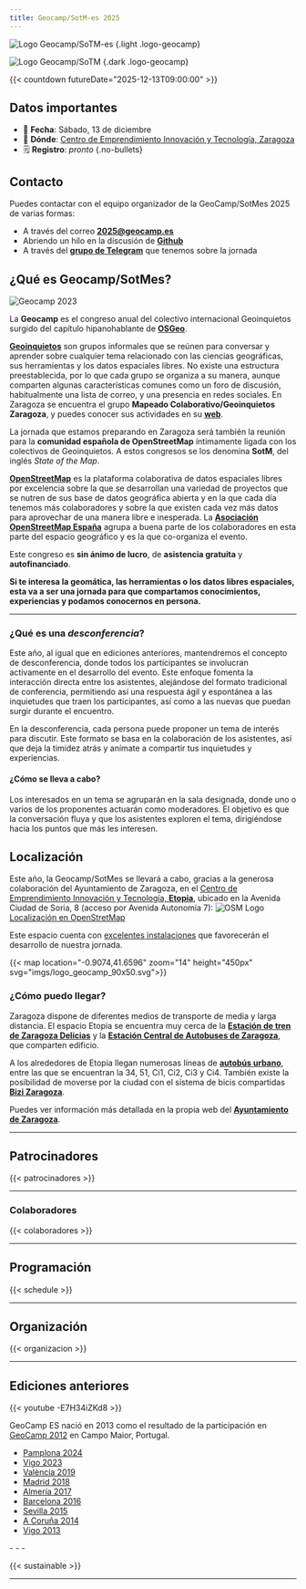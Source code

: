 ```yaml
---
title: Geocamp/SotM-es 2025 
---
```


<!-- Logos en tema claro y oscuro -->
![Logo Geocamp/SoTM-es](imgs/logo_geocamp_sotm_2025_web.svg)
{.light .logo-geocamp}

![Logo Geocamp/SoTM](imgs/logo_geocamp_sotm_2025_web_dark.svg)
{.dark .logo-geocamp}

{{< countdown futureDate="2025-12-13T09:00:00" >}}


## Datos importantes

* 📆 **Fecha**: Sábado, 13 de diciembre
* 📌 **Dónde**: [Centro de Emprendimiento Innovación y Tecnología, Zaragoza](#localización)
* 🗒 **Registro**: _pronto_
{.no-bullets}
## Contacto

Puedes contactar con el equipo organizador de la GeoCamp/SotMes 2025 de varias formas:

* A través del correo [**2025@geocamp.es**](mailto:2025@geocamp.es?Subject=Contacto%20GeoCamp-SotMes%202025)
* Abriendo un hilo en la discusión de [**Github**](https://github.com/geocamp-es/2025/discussions)
* A través del [**grupo de Telegram**](https://t.me/+s-M8b2nxP2hmNjFk) que tenemos sobre la jornada

## ¿Qué es Geocamp/SotMes?

![Geocamp 2023](imgs/geocamp2023.jpg)

La **Geocamp** es el congreso anual del colectivo internacional Geoinquietos surgido del capítulo hipanohablante de [**OSGeo**](https://osgeo.org).

[**Geoinquietos**](https://geoinquietos.org) son grupos informales que se reúnen para conversar y aprender sobre cualquier tema relacionado con las ciencias geográficas, sus herramientas y los datos espaciales libres. No existe una estructura preestablecida, por lo que cada grupo se organiza a su manera, aunque comparten algunas características comunes como un foro de discusión, habitualmente una lista de correo, y una presencia en redes sociales. En Zaragoza se encuentra el grupo **Mapeado Colaborativo/Geoinquietos Zaragoza**, y puedes conocer sus actividades en su [**web**](https://mapcolabora.org).

La jornada que estamos preparando en Zaragoza será también la reunión para la **comunidad española de OpenStreetMap** íntimamente ligada con los colectivos de Geoinquietos. A estos congresos se los denomina **SotM**, del inglés *State of the Map*.

[**OpenStreetMap**](https://wiki.openstreetmap.org/wiki/ES:P%C3%A1gina_principal) es la plataforma colaborativa de datos espaciales libres por excelencia sobre la que se desarrollan una variedad de proyectos que se nutren de sus base de datos geográfica abierta y en la que cada día tenemos más colaboradores y sobre la que existen cada vez más datos para aprovechar de una manera libre e inesperada. La [**Asociación OpenStreetMap España**](https://openstreetmap.es) agrupa a buena parte de los colaboradores en esta parte del espacio geográfico y es la que co-organiza el evento.

Este congreso es **sin ánimo de lucro**, de **asistencia gratuita** y **autofinanciado**.

**Si te interesa la geomática, las herramientas o los datos libres espaciales, esta va a ser una jornada para que compartamos conocimientos, experiencias y podamos conocernos en persona.**
- - -
### ¿Qué es una *desconferencia*?

Este año, al igual que en ediciones anteriores, mantendremos el concepto de desconferencia, donde todos los participantes se involucran activamente en el desarrollo del evento. Este enfoque fomenta la interacción directa entre los asistentes, alejándose del formato tradicional de conferencia, permitiendo así una respuesta ágil y espontánea a las inquietudes que traen los participantes, así como a las nuevas que puedan surgir durante el encuentro.

En la desconferencia, cada persona puede proponer un tema de interés para discutir. Este formato se basa en la colaboración de los asistentes, así que deja la timidez atrás y anímate a compartir tus inquietudes y experiencias.

#### ¿Cómo se lleva a cabo?

Los interesados en un tema se agruparán en la sala designada, donde uno o varios de los proponentes actuarán como moderadores. El objetivo es que la conversación fluya y que los asistentes exploren el tema, dirigiéndose hacia los puntos que más les interesen.

## Localización

Este año, la Geocamp/SotMes se llevará a cabo, gracias a la generosa colaboración del Ayuntamiento de Zaragoza, en el [Centro de Emprendimiento Innovación y Tecnología, **Etopia**](https://www.zaragoza.es/sede/portal/etopia/), ubicado en la Avenida Ciudad de Soria, 8 (acceso por Avenida Autonomía 7): ![OSM Logo](imgs/osm_logo_icon.svg) [Localización en OpenStretMap](https://www.openstreetmap.org/way/252382404)

Este espacio cuenta con [excelentes instalaciones](https://www.zaragoza.es/sede/portal/etopia/instalaciones/) que favorecerán el desarrollo de nuestra jornada.

{{< map location="-0.9074,41.6596" zoom="14" height="450px" svg="imgs/logo_geocamp_90x50.svg">}}

### ¿Cómo puedo llegar?

Zaragoza dispone de diferentes medios de transporte de media y larga distancia. El espacio Etopia se encuentra muy cerca de la [**Estación de tren de Zaragoza Delicias**](https://www.adif.es/w/04040-zaragoza-delicias) y la [**Estación Central de Autobuses de Zaragoza**](https://www.estacion-zaragoza.es/), que comparten edificio.

A los alrededores de Etopia llegan numerosas líneas de [**autobús urbano**](https://zaragoza.avanzagrupo.com/wp-content/uploads/2025/09/mapaweb-capas_Actualizado-agosto2025.pdf), entre las que se encuentran la 34, 51, Ci1, Ci2, Ci3 y Ci4. También existe la posibilidad de moverse por la ciudad con el sistema de bicis compartidas [**Bizi Zaragoza**](https://bizi.zaragoza.es/es).

Puedes ver información más detallada en la propia web del [**Ayuntamiento de Zaragoza**](https://www.zaragoza.es/sede/portal/etopia/).

<!-- 
- - -

## Quién vendrá este año

{{< guests >}} 

-->

- - -

## Patrocinadores

{{< patrocinadores >}}

- - -

### Colaboradores

{{< colaboradores >}}

- - -

## Programación

{{< schedule >}}

- - -
## Organización

{{< organizacion >}}

- - -

## Ediciones anteriores

{{< youtube -E7H34iZKd8 >}}

GeoCamp ES nació en 2013 como el resultado de la participación en [GeoCamp 2012](https://www.flickr.com/photos/geocamp/) en Campo Maior, Portugal.

<ul class="previous-editions-list">
  <li><a href="http://2024.geocamp.es/">Pamplona 2024</a></li>
  <li><a href="http://2023.geocamp.es/">Vigo 2023</a></li>
  <li><a href="http://2019.geocamp.es/">València 2019</a></li>
  <li><a href="http://2018.geocamp.es/">Madrid 2018</a></li>
  <li><a href="http://2017.geocamp.es/">Almería 2017</a></li>
  <li><a href="http://2016.geocamp.es/">Barcelona 2016</a></li>
  <li><a href="http://2015.geocamp.es/">Sevilla 2015</a></li>
  <li><a href="http://2014.geocamp.es/">A Coruña 2014</a></li>
  <li><a href="http://2013.geocamp.es/">Vigo 2013</a></li>
</ul>
- - -

{{< sustainable >}}

- - -
